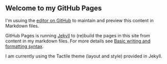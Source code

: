 ## Welcome to my GitHub Pages

I'm usuing the [editor on GitHub](https://github.com/kenblonski/kenblonski/edit/gh-pages/index.md) to maintain and preview this content in Markdown files.

GitHub Pages is running [Jekyll](https://jekyllrb.com/) to (re)build the pages in this site from content in my markdown files. For more details see [Basic writing and formatting syntax](https://docs.github.com/en/github/writing-on-github/getting-started-with-writing-and-formatting-on-github/basic-writing-and-formatting-syntax).

I am currently using the Tactile theme (layout and style) provided in Jekyll.
